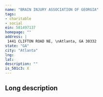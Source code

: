 ```yaml
---
name: "BRAIN INJURY ASSOCIATION OF GEORGIA"
tags:
- charitable
- social
ein: 581497137
homepage: ""
address: |
 1441 CLIFTON ROAD NE, \nAtlanta, GA 30332
state: "GA"
city: "Atlanta"
lng: 
lat: 
description: ""
is_501c3: X
---
```


## Long description


